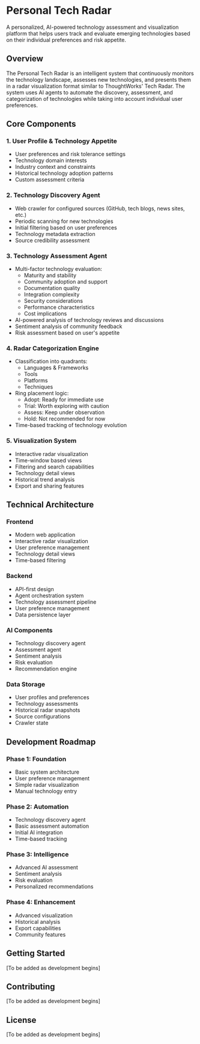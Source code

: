 # Personal Tech Radar

A personalized, AI-powered technology assessment and visualization platform that helps users track and evaluate emerging technologies based on their individual preferences and risk appetite.

## Overview

The Personal Tech Radar is an intelligent system that continuously monitors the technology landscape, assesses new technologies, and presents them in a radar visualization format similar to ThoughtWorks' Tech Radar. The system uses AI agents to automate the discovery, assessment, and categorization of technologies while taking into account individual user preferences.

## Core Components

### 1. User Profile & Technology Appetite
- User preferences and risk tolerance settings
- Technology domain interests
- Industry context and constraints
- Historical technology adoption patterns
- Custom assessment criteria

### 2. Technology Discovery Agent
- Web crawler for configured sources (GitHub, tech blogs, news sites, etc.)
- Periodic scanning for new technologies
- Initial filtering based on user preferences
- Technology metadata extraction
- Source credibility assessment

### 3. Technology Assessment Agent
- Multi-factor technology evaluation:
  - Maturity and stability
  - Community adoption and support
  - Documentation quality
  - Integration complexity
  - Security considerations
  - Performance characteristics
  - Cost implications
- AI-powered analysis of technology reviews and discussions
- Sentiment analysis of community feedback
- Risk assessment based on user's appetite

### 4. Radar Categorization Engine
- Classification into quadrants:
  - Languages & Frameworks
  - Tools
  - Platforms
  - Techniques
- Ring placement logic:
  - Adopt: Ready for immediate use
  - Trial: Worth exploring with caution
  - Assess: Keep under observation
  - Hold: Not recommended for now
- Time-based tracking of technology evolution

### 5. Visualization System
- Interactive radar visualization
- Time-window based views
- Filtering and search capabilities
- Technology detail views
- Historical trend analysis
- Export and sharing features

## Technical Architecture

### Frontend
- Modern web application
- Interactive radar visualization
- User preference management
- Technology detail views
- Time-based filtering

### Backend
- API-first design
- Agent orchestration system
- Technology assessment pipeline
- User preference management
- Data persistence layer

### AI Components
- Technology discovery agent
- Assessment agent
- Sentiment analysis
- Risk evaluation
- Recommendation engine

### Data Storage
- User profiles and preferences
- Technology assessments
- Historical radar snapshots
- Source configurations
- Crawler state

## Development Roadmap

### Phase 1: Foundation
- Basic system architecture
- User preference management
- Simple radar visualization
- Manual technology entry

### Phase 2: Automation
- Technology discovery agent
- Basic assessment automation
- Initial AI integration
- Time-based tracking

### Phase 3: Intelligence
- Advanced AI assessment
- Sentiment analysis
- Risk evaluation
- Personalized recommendations

### Phase 4: Enhancement
- Advanced visualization
- Historical analysis
- Export capabilities
- Community features

## Getting Started

[To be added as development begins]

## Contributing

[To be added as development begins]

## License

[To be added as development begins] 